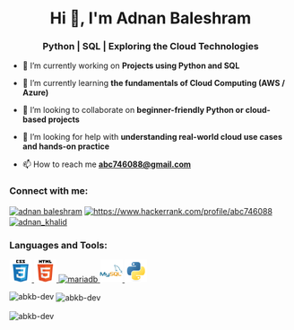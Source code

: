 <h1 align="center">Hi 👋, I'm Adnan Baleshram</h1>
<h3 align="center">Python | SQL | Exploring the Cloud Technologies</h3>

- 🔭 I’m currently working on **Projects using Python and SQL**

- 🌱 I’m currently learning **the fundamentals of Cloud Computing (AWS / Azure)**

- 👯 I’m looking to collaborate on **beginner-friendly Python or cloud-based projects**

- 🤝 I’m looking for help with **understanding real-world cloud use cases and hands-on practice**

- 📫 How to reach me **abc746088@gmail.com**

<h3 align="left">Connect with me:</h3>
<p align="left">
<a href="https://linkedin.com/in/adnan baleshram" target="blank"><img align="center" src="https://raw.githubusercontent.com/rahuldkjain/github-profile-readme-generator/master/src/images/icons/Social/linked-in-alt.svg" alt="adnan baleshram" height="30" width="40" /></a>
<a href="https://www.hackerrank.com/https://www.hackerrank.com/profile/abc746088" target="blank"><img align="center" src="https://raw.githubusercontent.com/rahuldkjain/github-profile-readme-generator/master/src/images/icons/Social/hackerrank.svg" alt="https://www.hackerrank.com/profile/abc746088" height="30" width="40" /></a>
<a href="https://www.leetcode.com/adnan_khalid" target="blank"><img align="center" src="https://raw.githubusercontent.com/rahuldkjain/github-profile-readme-generator/master/src/images/icons/Social/leet-code.svg" alt="adnan_khalid" height="30" width="40" /></a>
</p>

<h3 align="left">Languages and Tools:</h3>
<p align="left"> <a href="https://www.w3schools.com/css/" target="_blank" rel="noreferrer"> <img src="https://raw.githubusercontent.com/devicons/devicon/master/icons/css3/css3-original-wordmark.svg" alt="css3" width="40" height="40"/> </a> <a href="https://www.w3.org/html/" target="_blank" rel="noreferrer"> <img src="https://raw.githubusercontent.com/devicons/devicon/master/icons/html5/html5-original-wordmark.svg" alt="html5" width="40" height="40"/> </a> <a href="https://mariadb.org/" target="_blank" rel="noreferrer"> <img src="https://www.vectorlogo.zone/logos/mariadb/mariadb-icon.svg" alt="mariadb" width="40" height="40"/> </a> <a href="https://www.mysql.com/" target="_blank" rel="noreferrer"> <img src="https://raw.githubusercontent.com/devicons/devicon/master/icons/mysql/mysql-original-wordmark.svg" alt="mysql" width="40" height="40"/> </a> <a href="https://www.python.org" target="_blank" rel="noreferrer"> <img src="https://raw.githubusercontent.com/devicons/devicon/master/icons/python/python-original.svg" alt="python" width="40" height="40"/> </a> </p>

<p><img align="left" src="https://github-readme-stats.vercel.app/api/top-langs?username=abkb-dev&show_icons=true&locale=en&layout=compact" alt="abkb-dev" /></p>

<p>&nbsp;<img align="center" src="https://github-readme-stats.vercel.app/api?username=abkb-dev&show_icons=true&locale=en" alt="abkb-dev" /></p>

<p><img align="center" src="https://github-readme-streak-stats.herokuapp.com/?user=abkb-dev&" alt="abkb-dev" /></p>

